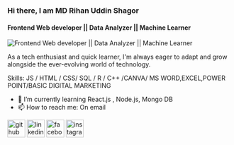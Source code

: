 ### Hi there, I am MD Rihan Uddin Shagor
#### Frontend Web developer || Data Analyzer || Machine Learner
![Frontend Web developer || Data Analyzer || Machine Learner](https://www.canva.com/design/DAGEWmJAoKc/mlNegoxnaYIPbx2eI69uMg/view?utm_content=DAGEWmJAoKc&utm_campaign=designshare&utm_medium=link&utm_source=editor)

As a tech enthusiast and quick learner, I'm always eager to adapt and grow alongside the ever-evolving world of technology.

Skills: JS / HTML / CSS/ SQL / R / C++ /CANVA/ MS WORD,EXCEL,POWER POINT/BASIC DIGITAL MARKETING

- 🌱 I’m currently learning React.js , Node.js, Mongo DB 
- 📫 How to reach me: On email 


[<img src='https://cdn.jsdelivr.net/npm/simple-icons@3.0.1/icons/github.svg' alt='github' height='40'>](https://github.com/rihanshagor)  [<img src='https://cdn.jsdelivr.net/npm/simple-icons@3.0.1/icons/linkedin.svg' alt='linkedin' height='40'>](https://www.linkedin.com/in/rihanshagor/)  [<img src='https://cdn.jsdelivr.net/npm/simple-icons@3.0.1/icons/facebook.svg' alt='facebook' height='40'>](https://www.facebook.com/RihanShagor)  [<img src='https://cdn.jsdelivr.net/npm/simple-icons@3.0.1/icons/instagram.svg' alt='instagram' height='40'>](https://www.instagram.com/rihan_shagor/)  

